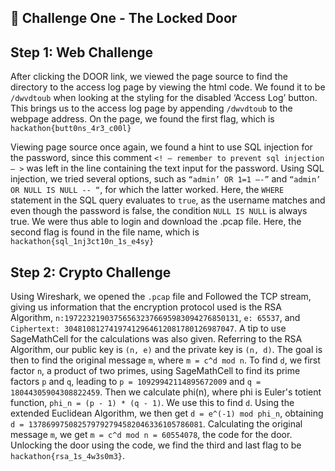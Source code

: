 ## 🔐 Challenge One - The Locked Door

## Step 1: Web Challenge
After clicking the DOOR link, we viewed the page source to find the directory to the access log page by viewing the html code. We found it to be `/dwvdtoub` when looking at the styling for the disabled ‘Access Log’ button. This brings us to the access log page by appending `/dwvdtoub` to the webpage address. On the page, we found the first flag, which is `hackathon{butt0ns_4r3_c00l}`

Viewing page source once again, we found a hint to use SQL injection for the password, since this comment `<! – remember to prevent sql injection – >` was left in the line containing the text input for the password. Using SQL injection, we tried several options, such as `“admin’ OR 1=1 –-”` and `“admin’ OR NULL IS NULL -- “`, for which the latter worked. Here, the `WHERE` statement in the SQL query evaluates to `true`, as the username matches and even though the password is false, the condition `NULL IS NULL` is always true. We were thus able to login and download the .pcap file. Here, the second flag is found in the file name, which is `hackathon{sql_1nj3ct10n_1s_e4sy}`

## Step 2: Crypto Challenge
Using Wireshark, we opened the `.pcap` file and Followed the TCP stream, giving us information that the encryption protocol used is the RSA Algorithm, `n:197223219037565632376695983094276850131`, `e: 65537`, and `Ciphertext: 30481081274197412964612081780126987047`. A tip to use SageMathCell for the calculations was also given. Referring to the RSA Algorithm, our public key is `(n, e)` and the private key is `(n, d)`. The goal is then to find the original message `m`, where `m = c^d mod n`. To find `d`, we first factor `n`, a product of two primes, using SageMathCell to find its prime factors `p` and `q`, leading to `p = 10929942114895672009` and `q = 18044305904308822459`. Then we calculate phi(n), where phi is Euler's totient function, `phi_n = (p - 1) * (q - 1)`. We use this to find `d`. Using the extended Euclidean Algorithm, we then get `d = e^(-1) mod phi_n`, obtaining `d = 137869975082579792794582046336105786081`. Calculating the original message `m`, we get `m = c^d mod n = 60554078`, the code for the door. Unlocking the door using the code, we find the third and last flag to be `hackathon{rsa_1s_4w3s0m3}`.
